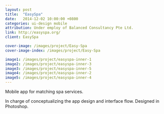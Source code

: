 ```yaml
---
layout: post
title:  "EasySpa"
date:   2014-12-02 10:00:00 +0800
categories: ui-design mobile
attribution: Under employ of Balanced Consultancy Pte Ltd.
link: http://easyspa.org/
client: EasySpa

cover-image: /images/project/Easy-Spa
cover-image-index: /images/project/Easy-Spa

image1: /images/project/easyspa-inner-1
image2: /images/project/easyspa-inner-3
image3: /images/project/easyspa-inner-5
image4: /images/project/easyspa-inner-2
image5: /images/project/easyspa-inner-4
---
```


Mobile app for matching spa services.

In charge of conceptualizing the app design and interface flow. Designed in Photoshop.